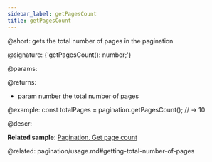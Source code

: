 ```yaml
---
sidebar_label: getPagesCount
title: getPagesCount
---          
```


@short: gets the total number of pages in the pagination

@signature: {'getPagesCount(): number;'}


@params:


@returns:
- param	number      the total number of pages


@example:
const totalPages = pagination.getPagesCount();
// -> 10



@descr:

**Related sample**: [Pagination. Get page count](https://snippet.dhtmlx.com/k5j6acc5)

@related: pagination/usage.md#getting-total-number-of-pages
